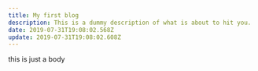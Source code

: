 ```yaml
---
title: My first blog
description: This is a dummy description of what is about to hit you.
date: 2019-07-31T19:08:02.568Z
update: 2019-07-31T19:08:02.608Z
---
```

this is just a body
